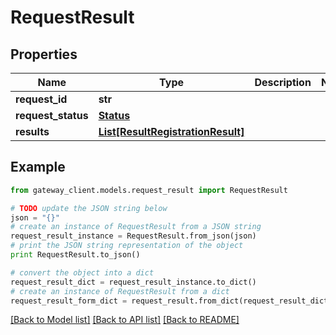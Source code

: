 # RequestResult


## Properties

Name | Type | Description | Notes
------------ | ------------- | ------------- | -------------
**request_id** | **str** |  | 
**request_status** | [**Status**](Status.md) |  | 
**results** | [**List[ResultRegistrationResult]**](ResultRegistrationResult.md) |  | 

## Example

```python
from gateway_client.models.request_result import RequestResult

# TODO update the JSON string below
json = "{}"
# create an instance of RequestResult from a JSON string
request_result_instance = RequestResult.from_json(json)
# print the JSON string representation of the object
print RequestResult.to_json()

# convert the object into a dict
request_result_dict = request_result_instance.to_dict()
# create an instance of RequestResult from a dict
request_result_form_dict = request_result.from_dict(request_result_dict)
```
[[Back to Model list]](../README.md#documentation-for-models) [[Back to API list]](../README.md#documentation-for-api-endpoints) [[Back to README]](../README.md)


